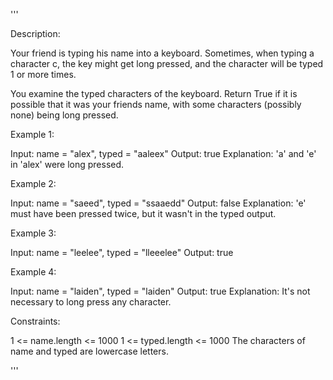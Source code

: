 '''

Description:

Your friend is typing his name into a keyboard.  Sometimes, when typing a character c, the key might get long pressed, and the character will be typed 1 or more times.

You examine the typed characters of the keyboard.  Return True if it is possible that it was your friends name, with some characters (possibly none) being long pressed.

 

Example 1:

Input: name = "alex", typed = "aaleex"
Output: true
Explanation: 'a' and 'e' in 'alex' were long pressed.



Example 2:

Input: name = "saeed", typed = "ssaaedd"
Output: false
Explanation: 'e' must have been pressed twice, but it wasn't in the typed output.



Example 3:

Input: name = "leelee", typed = "lleeelee"
Output: true



Example 4:

Input: name = "laiden", typed = "laiden"
Output: true
Explanation: It's not necessary to long press any character.
 

Constraints:

1 <= name.length <= 1000
1 <= typed.length <= 1000
The characters of name and typed are lowercase letters.

'''